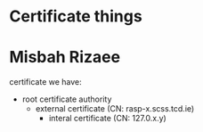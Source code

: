 # Certificate things
# Misbah Rizaee 
certificate we have:
- root certificate authority
  - external certificate (CN: rasp-x.scss.tcd.ie)
    - interal certificate (CN: 127.0.x.y)
